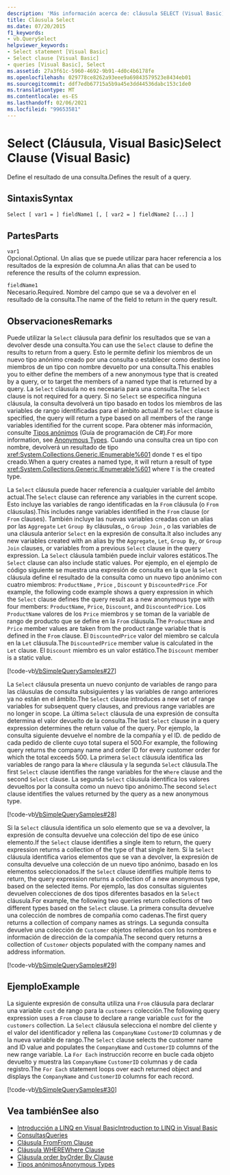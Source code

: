 ```yaml
---
description: 'Más información acerca de: cláusula SELECT (Visual Basic)'
title: Cláusula Select
ms.date: 07/20/2015
f1_keywords:
- vb.QuerySelect
helpviewer_keywords:
- Select statement [Visual Basic]
- Select clause [Visual Basic]
- queries [Visual Basic], Select
ms.assetid: 27a3f61c-5960-4692-9b91-4d0c4b6178fe
ms.openlocfilehash: 029778ce8262a93eee9a69843579523e8434eb01
ms.sourcegitcommit: ddf7edb67715a5b9a45e3dd44536dabc153c1de0
ms.translationtype: MT
ms.contentlocale: es-ES
ms.lasthandoff: 02/06/2021
ms.locfileid: "99653581"
---
```

# <a name="select-clause-visual-basic"></a><span data-ttu-id="f2e2b-103">Select (Cláusula, Visual Basic)</span><span class="sxs-lookup"><span data-stu-id="f2e2b-103">Select Clause (Visual Basic)</span></span>

<span data-ttu-id="f2e2b-104">Define el resultado de una consulta.</span><span class="sxs-lookup"><span data-stu-id="f2e2b-104">Defines the result of a query.</span></span>  
  
## <a name="syntax"></a><span data-ttu-id="f2e2b-105">Sintaxis</span><span class="sxs-lookup"><span data-stu-id="f2e2b-105">Syntax</span></span>  
  
```vb  
Select [ var1 = ] fieldName1 [, [ var2 = ] fieldName2 [...] ]  
```  
  
## <a name="parts"></a><span data-ttu-id="f2e2b-106">Partes</span><span class="sxs-lookup"><span data-stu-id="f2e2b-106">Parts</span></span>  

 `var1`  
 <span data-ttu-id="f2e2b-107">Opcional.</span><span class="sxs-lookup"><span data-stu-id="f2e2b-107">Optional.</span></span> <span data-ttu-id="f2e2b-108">Un alias que se puede utilizar para hacer referencia a los resultados de la expresión de columna.</span><span class="sxs-lookup"><span data-stu-id="f2e2b-108">An alias that can be used to reference the results of the column expression.</span></span>  
  
 `fieldName1`  
 <span data-ttu-id="f2e2b-109">Necesario.</span><span class="sxs-lookup"><span data-stu-id="f2e2b-109">Required.</span></span> <span data-ttu-id="f2e2b-110">Nombre del campo que se va a devolver en el resultado de la consulta.</span><span class="sxs-lookup"><span data-stu-id="f2e2b-110">The name of the field to return in the query result.</span></span>  
  
## <a name="remarks"></a><span data-ttu-id="f2e2b-111">Observaciones</span><span class="sxs-lookup"><span data-stu-id="f2e2b-111">Remarks</span></span>  

 <span data-ttu-id="f2e2b-112">Puede utilizar la `Select` cláusula para definir los resultados que se van a devolver desde una consulta.</span><span class="sxs-lookup"><span data-stu-id="f2e2b-112">You can use the `Select` clause to define the results to return from a query.</span></span> <span data-ttu-id="f2e2b-113">Esto le permite definir los miembros de un nuevo tipo anónimo creado por una consulta o establecer como destino los miembros de un tipo con nombre devuelto por una consulta.</span><span class="sxs-lookup"><span data-stu-id="f2e2b-113">This enables you to either define the members of a new anonymous type that is created by a query, or to target the members of a named type that is returned by a query.</span></span> <span data-ttu-id="f2e2b-114">La `Select` cláusula no es necesaria para una consulta.</span><span class="sxs-lookup"><span data-stu-id="f2e2b-114">The `Select` clause is not required for a query.</span></span> <span data-ttu-id="f2e2b-115">Si no `Select` se especifica ninguna cláusula, la consulta devolverá un tipo basado en todos los miembros de las variables de rango identificadas para el ámbito actual.</span><span class="sxs-lookup"><span data-stu-id="f2e2b-115">If no `Select` clause is specified, the query will return a type based on all members of the range variables identified for the current scope.</span></span> <span data-ttu-id="f2e2b-116">Para obtener más información, consulte [Tipos anónimos](../../programming-guide/language-features/objects-and-classes/anonymous-types.md) (Guía de programación de C#).</span><span class="sxs-lookup"><span data-stu-id="f2e2b-116">For more information, see [Anonymous Types](../../programming-guide/language-features/objects-and-classes/anonymous-types.md).</span></span> <span data-ttu-id="f2e2b-117">Cuando una consulta crea un tipo con nombre, devolverá un resultado de tipo <xref:System.Collections.Generic.IEnumerable%601> donde `T` es el tipo creado.</span><span class="sxs-lookup"><span data-stu-id="f2e2b-117">When a query creates a named type, it will return a result of type <xref:System.Collections.Generic.IEnumerable%601> where `T` is the created type.</span></span>  
  
 <span data-ttu-id="f2e2b-118">La `Select` cláusula puede hacer referencia a cualquier variable del ámbito actual.</span><span class="sxs-lookup"><span data-stu-id="f2e2b-118">The `Select` clause can reference any variables in the current scope.</span></span> <span data-ttu-id="f2e2b-119">Esto incluye las variables de rango identificadas en la `From` cláusula (o `From` cláusulas).</span><span class="sxs-lookup"><span data-stu-id="f2e2b-119">This includes range variables identified in the `From` clause (or `From` clauses).</span></span> <span data-ttu-id="f2e2b-120">También incluye las nuevas variables creadas con un alias por las `Aggregate` `Let` `Group By` cláusulas,, o `Group Join` , o las variables de una cláusula anterior `Select` en la expresión de consulta.</span><span class="sxs-lookup"><span data-stu-id="f2e2b-120">It also includes any new variables created with an alias by the `Aggregate`, `Let`, `Group By`, or `Group Join` clauses, or variables from a previous `Select` clause in the query expression.</span></span> <span data-ttu-id="f2e2b-121">La `Select` cláusula también puede incluir valores estáticos.</span><span class="sxs-lookup"><span data-stu-id="f2e2b-121">The `Select` clause can also include static values.</span></span> <span data-ttu-id="f2e2b-122">Por ejemplo, en el ejemplo de código siguiente se muestra una expresión de consulta en la que la `Select` cláusula define el resultado de la consulta como un nuevo tipo anónimo con cuatro miembros: `ProductName` , `Price` , `Discount` y `DiscountedPrice` .</span><span class="sxs-lookup"><span data-stu-id="f2e2b-122">For example, the following code example shows a query expression in which the `Select` clause defines the query result as a new anonymous type with four members: `ProductName`, `Price`, `Discount`, and `DiscountedPrice`.</span></span> <span data-ttu-id="f2e2b-123">Los `ProductName` valores de los `Price` miembros y se toman de la variable de rango de producto que se define en la `From` cláusula.</span><span class="sxs-lookup"><span data-stu-id="f2e2b-123">The `ProductName` and `Price` member values are taken from the product range variable that is defined in the `From` clause.</span></span> <span data-ttu-id="f2e2b-124">El `DiscountedPrice` valor del miembro se calcula en la `Let` cláusula.</span><span class="sxs-lookup"><span data-stu-id="f2e2b-124">The `DiscountedPrice` member value is calculated in the `Let` clause.</span></span> <span data-ttu-id="f2e2b-125">El `Discount` miembro es un valor estático.</span><span class="sxs-lookup"><span data-stu-id="f2e2b-125">The `Discount` member is a static value.</span></span>  
  
 [!code-vb[VbSimpleQuerySamples#27](~/samples/snippets/visualbasic/VS_Snippets_VBCSharp/VbSimpleQuerySamples/VB/QuerySamples1.vb#27)]  
  
 <span data-ttu-id="f2e2b-126">La `Select` cláusula presenta un nuevo conjunto de variables de rango para las cláusulas de consulta subsiguientes y las variables de rango anteriores ya no están en el ámbito.</span><span class="sxs-lookup"><span data-stu-id="f2e2b-126">The `Select` clause introduces a new set of range variables for subsequent query clauses, and previous range variables are no longer in scope.</span></span> <span data-ttu-id="f2e2b-127">La última `Select` cláusula de una expresión de consulta determina el valor devuelto de la consulta.</span><span class="sxs-lookup"><span data-stu-id="f2e2b-127">The last `Select` clause in a query expression determines the return value of the query.</span></span> <span data-ttu-id="f2e2b-128">Por ejemplo, la consulta siguiente devuelve el nombre de la compañía y el ID. de pedido de cada pedido de cliente cuyo total supera el 500.</span><span class="sxs-lookup"><span data-stu-id="f2e2b-128">For example, the following query returns the company name and order ID for every customer order for which the total exceeds 500.</span></span> <span data-ttu-id="f2e2b-129">La primera `Select` cláusula identifica las variables de rango para la `Where` cláusula y la segunda `Select` cláusula.</span><span class="sxs-lookup"><span data-stu-id="f2e2b-129">The first `Select` clause identifies the range variables for the `Where` clause and the second `Select` clause.</span></span> <span data-ttu-id="f2e2b-130">La segunda `Select` cláusula identifica los valores devueltos por la consulta como un nuevo tipo anónimo.</span><span class="sxs-lookup"><span data-stu-id="f2e2b-130">The second `Select` clause identifies the values returned by the query as a new anonymous type.</span></span>  
  
 [!code-vb[VbSimpleQuerySamples#28](~/samples/snippets/visualbasic/VS_Snippets_VBCSharp/VbSimpleQuerySamples/VB/QuerySamples1.vb#28)]  
  
 <span data-ttu-id="f2e2b-131">Si la `Select` cláusula identifica un solo elemento que se va a devolver, la expresión de consulta devuelve una colección del tipo de ese único elemento.</span><span class="sxs-lookup"><span data-stu-id="f2e2b-131">If the `Select` clause identifies a single item to return, the query expression returns a collection of the type of that single item.</span></span> <span data-ttu-id="f2e2b-132">Si la `Select` cláusula identifica varios elementos que se van a devolver, la expresión de consulta devuelve una colección de un nuevo tipo anónimo, basado en los elementos seleccionados.</span><span class="sxs-lookup"><span data-stu-id="f2e2b-132">If the `Select` clause identifies multiple items to return, the query expression returns a collection of a new anonymous type, based on the selected items.</span></span> <span data-ttu-id="f2e2b-133">Por ejemplo, las dos consultas siguientes devuelven colecciones de dos tipos diferentes basados en la `Select` cláusula.</span><span class="sxs-lookup"><span data-stu-id="f2e2b-133">For example, the following two queries return collections of two different types based on the `Select` clause.</span></span> <span data-ttu-id="f2e2b-134">La primera consulta devuelve una colección de nombres de compañía como cadenas.</span><span class="sxs-lookup"><span data-stu-id="f2e2b-134">The first query returns a collection of company names as strings.</span></span> <span data-ttu-id="f2e2b-135">La segunda consulta devuelve una colección de `Customer` objetos rellenados con los nombres e información de dirección de la compañía.</span><span class="sxs-lookup"><span data-stu-id="f2e2b-135">The second query returns a collection of `Customer` objects populated with the company names and address information.</span></span>  
  
 [!code-vb[VbSimpleQuerySamples#29](~/samples/snippets/visualbasic/VS_Snippets_VBCSharp/VbSimpleQuerySamples/VB/QuerySamples1.vb#29)]  
  
## <a name="example"></a><span data-ttu-id="f2e2b-136">Ejemplo</span><span class="sxs-lookup"><span data-stu-id="f2e2b-136">Example</span></span>  

 <span data-ttu-id="f2e2b-137">La siguiente expresión de consulta utiliza una `From` cláusula para declarar una variable `cust` de rango para la `customers` colección.</span><span class="sxs-lookup"><span data-stu-id="f2e2b-137">The following query expression uses a `From` clause to declare a range variable `cust` for the `customers` collection.</span></span> <span data-ttu-id="f2e2b-138">La `Select` cláusula selecciona el nombre del cliente y el valor del identificador y rellena las `CompanyName` `CustomerID` columnas y de la nueva variable de rango.</span><span class="sxs-lookup"><span data-stu-id="f2e2b-138">The `Select` clause selects the customer name and ID value and populates the `CompanyName` and `CustomerID` columns of the new range variable.</span></span> <span data-ttu-id="f2e2b-139">La `For Each` instrucción recorre en bucle cada objeto devuelto y muestra las `CompanyName` `CustomerID` columnas y de cada registro.</span><span class="sxs-lookup"><span data-stu-id="f2e2b-139">The `For Each` statement loops over each returned object and displays the `CompanyName` and `CustomerID` columns for each record.</span></span>  
  
 [!code-vb[VbSimpleQuerySamples#30](~/samples/snippets/visualbasic/VS_Snippets_VBCSharp/VbSimpleQuerySamples/VB/QuerySamples1.vb#30)]  
  
## <a name="see-also"></a><span data-ttu-id="f2e2b-140">Vea también</span><span class="sxs-lookup"><span data-stu-id="f2e2b-140">See also</span></span>

- [<span data-ttu-id="f2e2b-141">Introducción a LINQ en Visual Basic</span><span class="sxs-lookup"><span data-stu-id="f2e2b-141">Introduction to LINQ in Visual Basic</span></span>](../../programming-guide/language-features/linq/introduction-to-linq.md)
- [<span data-ttu-id="f2e2b-142">Consultas</span><span class="sxs-lookup"><span data-stu-id="f2e2b-142">Queries</span></span>](index.md)
- [<span data-ttu-id="f2e2b-143">Cláusula From</span><span class="sxs-lookup"><span data-stu-id="f2e2b-143">From Clause</span></span>](from-clause.md)
- [<span data-ttu-id="f2e2b-144">Cláusula WHERE</span><span class="sxs-lookup"><span data-stu-id="f2e2b-144">Where Clause</span></span>](where-clause.md)
- [<span data-ttu-id="f2e2b-145">Cláusula order by</span><span class="sxs-lookup"><span data-stu-id="f2e2b-145">Order By Clause</span></span>](order-by-clause.md)
- [<span data-ttu-id="f2e2b-146">Tipos anónimos</span><span class="sxs-lookup"><span data-stu-id="f2e2b-146">Anonymous Types</span></span>](../../programming-guide/language-features/objects-and-classes/anonymous-types.md)
